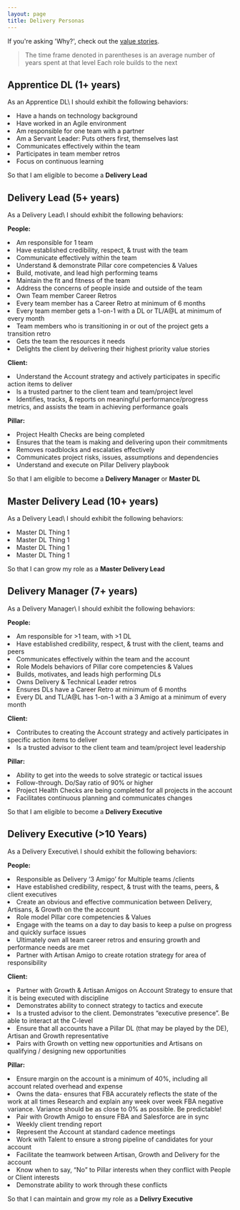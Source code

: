 ```yaml
---
layout: page
title: Delivery Personas
---
```


If you're asking 'Why?', check out the [value stories](./value_stories.html).

> The time frame denoted in parentheses is an average number of years spent at that level
> Each role builds to the next




Apprentice DL (1+ years)
------------------------
As an Apprentice DL\\
I should exhibit the following behaviors:

<li>Have a hands on technology background</li>
<li>Have worked in an Agile environment</li>
<li>Am responsible for one team with a partner</li>
<li>Am a Servant Leader: Puts others first, themselves last</li>
<li>Communicates effectively within the team</li>
<li>Participates in team member retros</li>
<li>Focus on continuous learning</li>

So that I am eligible to become a **Delivery Lead**


Delivery Lead (5+ years)
------------------------
As a Delivery Lead\\
I should exhibit the following behaviors:

**People:**
<li>Am responsible for 1 team</li>
<li>Have established credibility, respect, & trust with the team</li>
<li>Communicate effectively within the team</li>
<li>Understand & demonstrate Pillar core competencies & Values</li>
<li>Build, motivate, and lead high performing teams</li>
<li>Maintain the fit and fitness of the team</li>
<li>Address the concerns of people inside and outside of the team</li>
<li>Own Team member Career Retros</li>
<li>Every team member has a Career Retro at minimum of 6 months</li>
<li>Every team member gets a 1-on-1 with a DL or TL/A@L at minimum of every month</li>
<li>Team members who is transitioning in or out of the project gets a transition retro</li>
<li>Gets the team the resources it needs</li>
<li>Delights the client by delivering their highest priority value stories</li>

**Client:**
<li>Understand the Account strategy and actively participates in specific action items to deliver</li>
<li>Is a trusted partner to the client team and team/project level </li>
<li>Identifies, tracks, & reports on meaningful performance/progress metrics, and assists the team in achieving performance goals</li>

**Pillar:**
<li>Project Health Checks are being completed</li>
<li>Ensures that the team is making and delivering upon their commitments</li>
<li>Removes roadblocks and escalaties effectively</li>
<li>Communicates project risks, issues, assumptions and dependencies</li>
<li>Understand and execute on Pillar Delivery playbook</li>

So that I am eligible to become a **Delivery Manager** or **Master DL**

Master Delivery Lead (10+ years)
------------------------
As a Delivery Lead\\
I should exhibit the following behaviors:

<li>Master DL Thing 1</li>
<li>Master DL Thing 1</li>
<li>Master DL Thing 1</li>
<li>Master DL Thing 1</li>

So that I can grow my role as a **Master Delivery Lead**


Delivery Manager (7+ years)
---------------------------
As a Delivery Manager\\
I should exhibit the following behaviors:

**People:**
<li>Am responsible for >1 team, with >1 DL</li>
<li>Have established credibility, respect, & trust with the client, teams and peers</li>
<li>Communicates effectively within the team and the account</li>
<li>Role Models behaviors of Pillar core competencies & Values</li>
<li>Builds, motivates, and leads high performing DLs</li>
<li>Owns Delivery & Technical Leader retros</li>
<li>Ensures DLs have a Career Retro at minimum of 6 months</li>
<li>Every DL and TL/A@L has 1-on-1 with a 3 Amigo at a minimum of every month</li>

**Client:**
<li>Contributes to creating the Account strategy and actively participates in specific action items to deliver</li>
<li>Is a trusted advisor to the client team and team/project level leadership</li>

**Pillar:**
<li>Ability to get into the weeds to solve strategic or tactical issues</li>
<li>Follow-through. Do/Say ratio of 90% or higher</li>
<li>Project Health Checks are being completed for all projects in the account</li>
<li>Facilitates continuous planning and communicates changes</li>

So that I am eligible to become a **Delivery Executive**


Delivery Executive (>10 Years)
----------------
As a Delivery Executive\\
I should exhibit the following behaviors:

**People:**
<li>Responsible as Delivery ‘3 Amigo’ for Multiple teams /clients</Li> 
<li>Have established credibility, respect, & trust with the teams, peers, & client executives</li>
<li>Create an obvious and effective communication between Delivery, Artisans, & Growth on the the account</li>
<li>Role model Pillar core competencies & Values</li>
<li>Engage with the teams on a day to day basis to keep a pulse on progress and quickly surface issues</li>
<li>Ultimately own all team career retros and ensuring growth and performance needs are met</li>
<li>Partner with Artisan Amigo to create rotation strategy for area of responsibility</li>

**Client:**
<li>Partner with Growth & Artisan Amigos on Account Strategy to ensure that it is being executed with discipline</li>
<li>Demonstrates ability to connect strategy to tactics and execute</li>
<li>Is a trusted advisor to the client. Demonstrates “executive presence”. Be able to interact at the C-level</li>
<li>Ensure that all accounts have a Pillar DL (that may be played by the DE), Artisan and Growth representative</li>
<li>Pairs with Growth on vetting new opportunities and Artisans on qualifying / designing new opportunities</li>

**Pillar:**
<li>Ensure margin on the account is a minimum of 40%, including all account related overhead and expense</li>
<li>Owns the data- ensures that FBA accurately reflects the state of the work at all times
Research and explain any week over week FBA negative variance. Variance should be as close to 0% as possible. Be predictable!</li>
<li>Pair with Growth Amigo to ensure FBA and Salesforce are in sync</li>
<li>Weekly client trending report</li>
<li>Represent the Account at standard cadence meetings</li>
<li>Work with Talent to ensure a strong pipeline of candidates for your account</li>
<li>Facilitate the teamwork between Artisan, Growth and Delivery for the account</li>
<li>Know when to say, “No” to Pillar interests when they conflict with People or Client interests</li><li>Demonstrate ability to work through these conflicts</li>

So that I can maintain and grow my role as a **Delivry Executive**

